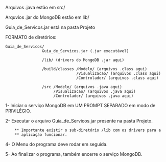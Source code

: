 Arquivos .java estão em src/

Arquvios .jar do MongoDB estão em lib/

Guia_de_Servicos.jar está na pasta Projeto

FORMATO de diretórios:

    Guia_de_Servicos/
                    Guia_de_Servicos.jar (.jar executável)
                    
                    /lib/ (drivers do MongoDB .jar aqui)
                
                    /build/classes /Modelo/ (arquivos .class aqui)
                                   /Visualizacao/ (arquivos .class aqui)
                                   /Controlador/ (arquivos .class aqui)
                
                    /src /Modelo/ (arquivos .java aqui)
                         /Visualizacao/ (arquivos .java aqui)
                         /Controlador/ (arquivos .java aqui)
           
           
1- Iniciar o serviço MongoDB em UM PROMPT SEPARADO em modo de PRIVILÉGIO. 
    
2- Executar o arquivo Guia_de_Servicos.jar presente na pasta Projeto.

        ** Importante existir o sub-diretório /lib com os drivers para a
        ** aplicação funcionar.
    
4- O Menu do programa deve rodar em seguida.
    
5- Ao finalizar o programa, também encerre o serviço MongoDB.
